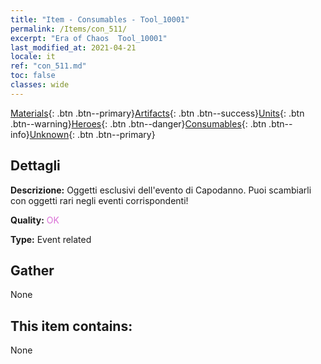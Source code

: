 ```yaml
---
title: "Item - Consumables - Tool_10001"
permalink: /Items/con_511/
excerpt: "Era of Chaos  Tool_10001"
last_modified_at: 2021-04-21
locale: it
ref: "con_511.md"
toc: false
classes: wide
---
```

 [Materials](/it/Items/){: .btn .btn--primary}[Artifacts](/it/Items/Artifacts/){: .btn .btn--success}[Units](/it/Items/Units/){: .btn .btn--warning}[Heroes](/it/Items/Heroes/){: .btn .btn--danger}[Consumables](/it/Items/Consumables/){: .btn .btn--info}[Unknown](/it/Items/Unknown/){: .btn .btn--primary}

## Dettagli
 **Descrizione:** Oggetti esclusivi dell'evento di Capodanno. Puoi scambiarli con oggetti rari negli eventi corrispondenti!

 **Quality:** <span style="color: #DA70D6">OK</span>

 **Type:** Event related

## Gather

  None

## This item contains:

  None

